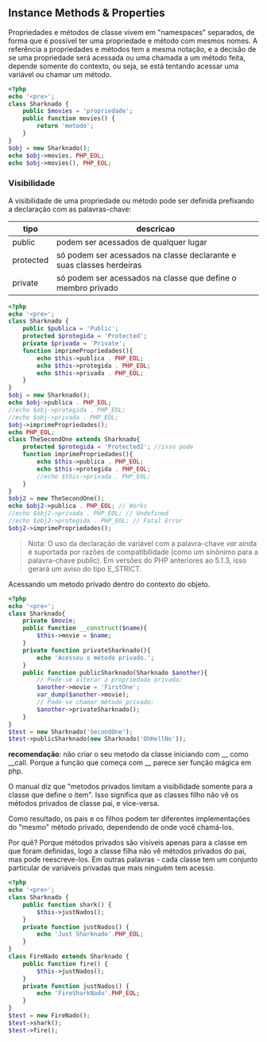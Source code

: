 ## Instance Methods & Properties

Propriedades e métodos de classe vivem em "namespaces" separados, de forma que é possível ter uma propriedade e método com mesmos nomes. A referência a propriedades e métodos tem a mesma notação, e a decisão de se uma propriedade será acessada ou uma chamada a um método feita, depende somente do contexto, ou seja, se está tentando acessar uma variável ou chamar um método.

```php
<?php
echo '<pre>';
class Sharknado {
    public $movies = 'propriedade';
    public function movies() {
        return 'metodo';
    }
}
$obj = new Sharknado();
echo $obj->movies, PHP_EOL;
echo $obj->movies(), PHP_EOL;
```

### Visibilidade

A visibilidade de uma propriedade ou método pode ser definida prefixando a declaração com as palavras-chave:

tipo | descricao
--- | ---
public | podem ser acessados de qualquer lugar
protected | só podem ser acessados na classe declarante e suas classes herdeiras
private | só podem ser acessados na classe que define o membro privado

```php
<?php
echo '<pre>';
class Sharknado {
    public $publica = 'Public';
    protected $protegida = 'Protected';
    private $privada = 'Private';
    function imprimePropriedades(){
        echo $this->publica . PHP_EOL;
        echo $this->protegida . PHP_EOL;
        echo $this->privada . PHP_EOL;
    }
}
$obj = new Sharknado();
echo $obj->publica . PHP_EOL;
//echo $obj->protegida . PHP_EOL;
//echo $obj->privada . PHP_EOL;
$obj->imprimePropriedades();
echo PHP_EOL;
class TheSecondOne extends Sharknado{
	protected $protegida = 'Protected2'; //isso pode
    function imprimePropriedades(){
        echo $this->publica . PHP_EOL;
        echo $this->protegida . PHP_EOL;
		//echo $this->privada . PHP_EOL;
    }
}
$obj2 = new TheSecondOne();
echo $obj2->publica . PHP_EOL; // Works
//echo $obj2->privada . PHP_EOL; // Undefined
//echo $obj2->protegida . PHP_EOL; // Fatal Error
$obj2->imprimePropriedades();
```

>Nota: O uso da declaração de variável com a palavra-chave _var_ ainda é suportada por razões de compatibilidade (como um sinônimo para a palavra-chave public). Em versões do PHP anteriores ao 5.1.3, isso gerará um aviso do tipo E_STRICT.

Acessando um metodo privado dentro do contexto do objeto.

```php
<?php
echo '<pre>';
class Sharknado{
    private $movie;
    public function __construct($name){
        $this->movie = $name;
    }
    private function privateSharknado(){
        echo 'Acessou o método privado.';
    }
    public function publicSharknado(Sharknado $another){
        // Pode-se alterar a propriedade privada:
        $another->movie = 'FirstOne';
        var_dump($another->movie);
        // Pode-se chamar método privado:
        $another->privateSharknado();
    }
}
$test = new Sharknado('SecondOne');
$test->publicSharknado(new Sharknado('OhHellNo'));
```

**recomendação**: não criar o seu metodo da classe iniciando com  \_\_  como \_\_call. Porque a função que começa com \_\_ parece ser função mágica em php.

O manual diz que "metodos privados limitam a visibilidade somente para a classe que define o item". Isso significa que as classes filho não vê os métodos privados de classe pai, e vice-versa.

Como resultado, os pais e os filhos podem ter diferentes implementações do "mesmo" método privado, dependendo de onde você chamá-los.

Por quê? Porque métodos privados são visíveis apenas para a classe em que foram definidas, logo a classe filha não vê métodos privados do pai, mas pode reescreve-los. Em outras palavras - cada classe tem um conjunto particular de variáveis privadas que mais ninguém tem acesso.

```php
<?php
echo '<pre>';
class Sharknado {
    public function shark() {
        $this->justNados();
    }
    private function justNados() {
        echo 'Just Sharknado'.PHP_EOL;
    }
}
class FireNado extends Sharknado {
	public function fire() {
        $this->justNados();
    }
    private function justNados() {
        echo 'FireSharkNado'.PHP_EOL;
    }
}
$test = new FireNado();
$test->shark();
$test->fire();
```
